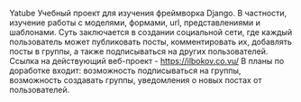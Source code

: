 Yatube
Учебный проект для изучения фреймворка Django. В частности, изучение работы с моделями, формами, url, представлениями и шаблонами.
Суть заключается в создании социальной сети, где каждый пользователь может публиковать посты, комментировать их, добавлять посты в группы, а также подписываться на других пользователей.
Ссылка на действующий веб-проект - https://ilbokov.co.vu/
В планы по доработке входит: возможность подписываться на группы, возможность создавать группы, уведомления о новых постах от пользователей.
